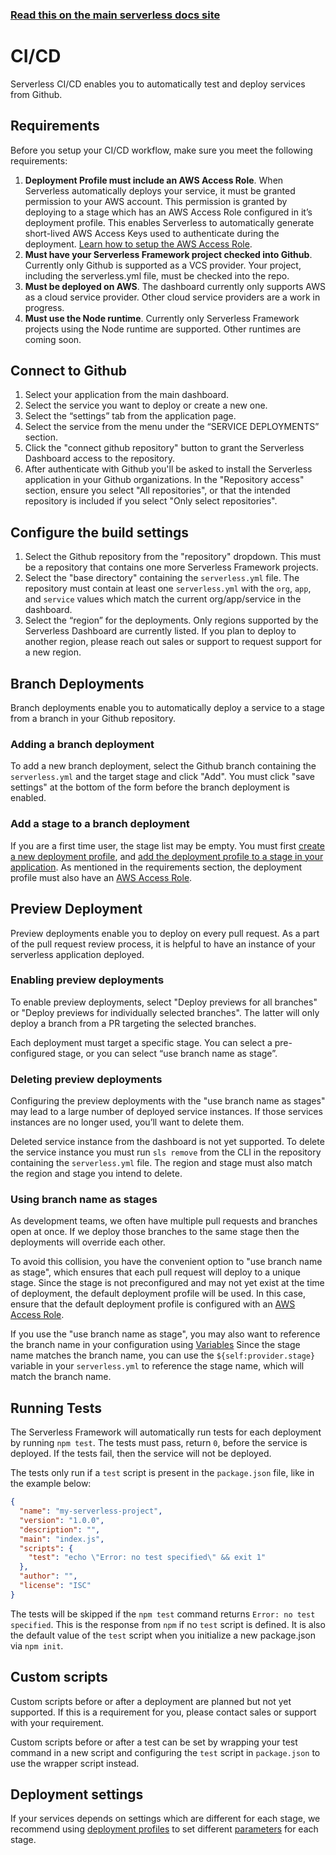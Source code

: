 <!--
title: Serverless Dashboard - CI/CD
menuText: CI/CD
menuOrder: 7
layout: Doc
-->

<!-- DOCS-SITE-LINK:START automatically generated  -->

### [Read this on the main serverless docs site](https://www.serverless.com/framework/docs/dashboard/cicd/)

<!-- DOCS-SITE-LINK:END -->

# CI/CD

Serverless CI/CD enables you to automatically test and deploy services from Github.

## Requirements

Before you setup your CI/CD workflow, make sure you meet the following requirements:

1. **Deployment Profile must include an AWS Access Role**. When Serverless automatically deploys your service, it must be granted permission to your AWS account. This permission is granted by deploying to a stage which has an AWS Access Role configured in it’s deployment profile. This enables Serverless to automatically generate short-lived AWS Access Keys used to authenticate during the deployment. [Learn how to setup the AWS Access Role](/framework/docs/dashboard/access-roles/).
2. **Must have your Serverless Framework project checked into Github**. Currently only Github is supported as a VCS provider. Your project, including the serverless.yml file, must be checked into the repo.
3. **Must be deployed on AWS**. The dashboard currently only supports AWS as a cloud service provider. Other cloud service providers are a work in progress.
4. **Must use the Node runtime**. Currently only Serverless Framework projects using the Node runtime are supported. Other runtimes are coming soon.

## Connect to Github

1. Select your application from the main dashboard.
2. Select the service you want to deploy or create a new one.
3. Select the “settings” tab from the application page.
4. Select the service from the menu under the “SERVICE DEPLOYMENTS” section.
5. Click the "connect github repository" button to grant the Serverless Dashboard access to the repository.
6. After authenticate with Github you'll be asked to install the Serverless application in your Github organizations. In the "Repository access" section, ensure you select "All repositories", or that the intended repository is included if you select "Only select repositories".

## Configure the build settings

1. Select the Github repository from the "repository" dropdown. This must be a repository that contains one more Serverless Framework projects.
2. Select the "base directory" containing the `serverless.yml` file. The repository must contain at least one `serverless.yml` with the `org`, `app`, and `service` values which match the current org/app/service in the dashboard.
3. Select the “region” for the deployments. Only regions supported by the Serverless Dashboard are currently listed. If you plan to deploy to another region, please reach out sales or support to request support for a new region.

## Branch Deployments

Branch deployments enable you to automatically deploy a service to a stage from a branch in your Github repository.

### Adding a branch deployment

To add a new branch deployment, select the Github branch containing the `serverless.yml` and the target stage and click "Add". You must click "save settings" at the bottom of the form before the branch deployment is enabled.

### Add a stage to a branch deployment

If you are a first time user, the stage list may be empty. You must first [create a new deployment profile](/framework/docs/dashboard/profiles#creating-a-new-deployment-profile), and [add the deployment profile to a stage in your application](/framework/docs/dashboard/profiles#add-a-deployment-profile-to-your-application-and-stage). As mentioned in the requirements section, the deployment profile must also have an [AWS Access Role](/framework/docs/dashboard/access-roles/).

## Preview Deployment

Preview deployments enable you to deploy on every pull request. As a part of the pull request review process, it is helpful to have an instance of your serverless application deployed.

### Enabling preview deployments

To enable preview deployments, select "Deploy previews for all branches" or "Deploy previews for individually selected branches". The latter will only deploy a branch from a PR targeting the selected branches.

Each deployment must target a specific stage. You can select a pre-configured stage, or you can select “use branch name as stage”.

### Deleting preview deployments

Configuring the preview deployments with the "use branch name as stages" may lead to a large number of deployed service instances. If those services instances are no longer used, you’ll want to delete them.

Deleted service instance from the dashboard is not yet supported. To delete the service instance you must run `sls remove` from the CLI in the repository containing the `serverless.yml` file. The region and stage must also match the region and stage you intend to delete.

### Using branch name as stages

As development teams, we often have multiple pull requests and branches open at once. If we deploy those branches to the same stage then the deployments will override each other.

To avoid this collision, you have the convenient option to "use branch name as stage", which ensures that each pull request will deploy to a unique stage. Since the stage is not preconfigured and may not yet exist at the time of deployment, the default deployment profile will be used. In this case, ensure that the default deployment profile is configured with an [AWS Access Role](/framework/docs/dashboard/access-roles/).

If you use the "use branch name as stage", you may also want to reference the branch name in your configuration using [Variables](/framework/docs/providers/aws/guide/variables/) Since the stage name matches the branch name, you can use the `${self:provider.stage}` variable in your `serverless.yml` to reference the stage name, which will match the branch name.

## Running Tests

The Serverless Framework will automatically run tests for each deployment by running `npm test`. The tests must pass, return `0`, before the service is deployed. If the tests fail, then the service will not be deployed.

The tests only run if a `test` script is present in the `package.json` file, like in the example below:

```json
{
  "name": "my-serverless-project",
  "version": "1.0.0",
  "description": "",
  "main": "index.js",
  "scripts": {
    "test": "echo \"Error: no test specified\" && exit 1"
  },
  "author": "",
  "license": "ISC"
}
```

The tests will be skipped if the `npm test` command returns `Error: no test specified`. This is the response from `npm` if no `test` script is defined. It is also the default value of the `test` script when you initialize a new package.json via `npm init`.

## Custom scripts

Custom scripts before or after a deployment are planned but not yet supported. If this is a requirement for you, please contact sales or support with your requirement.

Custom scripts before or after a test can be set by wrapping your test command in a new script and configuring the `test` script in `package.json` to use the wrapper script instead.

## Deployment settings

If your services depends on settings which are different for each stage, we recommend using [deployment profiles](/framework/docs/dashboard/profiles/) to set different [parameters](https://serverless.com/framework/docs/dashboard/secrets/) for each stage.
